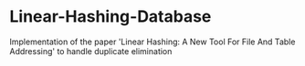 # Linear-Hashing-Database
Implementation of the paper 'Linear Hashing: A New Tool For File And Table Addressing' to handle duplicate elimination
